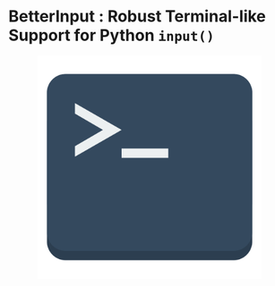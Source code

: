 # BetterInput : Robust Terminal-like Support for Python `input()`

<p align="center">
<img src="./assets/icon.png" width="400">
</p>